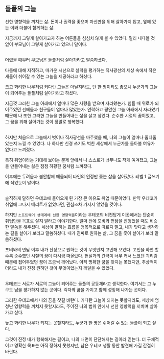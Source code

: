 
## 들풀의 그늘
선한 영향력을 끼치는 삶.
돈이나 권력을 좇으며 자신만을 위해 살아가지 않고, 옆에 있는 이와 더불어 함께하는 삶.

지금까지 그렇게 살아가고자 하는 어른들을 심심치 않게 볼 수 있었다. 멀리 내다볼 것 없이 부모님이 그렇게 살아가고 있으니 말이다.
<br>
<br>

어렸을 때부터 부모님은 들풀처럼 살아가라고 말씀하셨다.

다름에 대해 지적하고, 따가운 시선으로 실력을 평가하는 직사광선의 세상 속에서 
작은 새들이 쉬어갈 수 있는 그늘을 제공하라고 하셨다.

크고 화려한 나무처럼 커다란 그늘은 아닐지라도,
단 한 명이라도 좋으니 누군가의 그늘이 되어주는 들풀처럼 살아가라고 하셨다.

지금껏 그러한 그늘 아래에서 얼마나 많은 사랑을 받으며 자라왔는가. 힘들 때 위로가 되어주었던 선배들과 친구들이 얼마나 많았는가. 안락하고 평안한 그늘 아래에서 자라왔기 때문에 나 또한 그러한 그늘을 만들어내는 삶을 살고 싶었다. 순수한 시절의 꿈이었고, 그 꿈을 위해 살아가는 것이 정말로 행복했다.
<br>
<br>

하지만 처음으로 그늘에서 벗어나 직사광선을 마주했을 때, 나의 그늘이 얼마나 좁디좁았는지 느낄 수 있었다.
나 하나만 신경 쓰기도 벅찬 세상에서 누군가를 돌아볼 여유가 없다고 느껴졌다.

특히 취업이라는 거대해 보이는 문제 앞에서 나 스스로가 너무나도 작게 여겨졌고,
그늘을 만들어내는 삶은 점점 허황한 꿈처럼 느껴졌다.

이후에는 두려움과 불안함에 매몰되어 타인의 인정만 좇는 삶을 살아갔다. 레벨 1 글쓰기에 적었듯이 말이다.
<br>
<br>

솔직하게 말하면 우테코에 들어오게 된 가장 큰 이유도 취업 때문이었다.
만약 우테코가 취업에 그다지 메리트가 없었다면, 관심조차 가지지 않았을 것이다.

하지만 `소프트웨어 생태계에 선한 영향력을`이라는 우테코의 비전답게 이곳에서는 단순히 취업만을 목표로 살지 말라고 이야기한다. 얼마 전에 포비와 면담을 진행했을 때도 비슷한 말씀을 해주셨다. 세상이 말하는 흐름을 맹목적으로 따르지 말고, 내가 맞다고 생각하는 길을 살아가 보라고 말씀하셨다. 내가 진짜로 원하는 삶, 그 꿈을 좇아 살아가 보라 말씀하셨다.

포비와의 면담 이후 내가 진정으로 원하는 것이 무엇인지 고민해 보았다. 고민을 하면 할수록 순수했던 시절의 꿈이 다시금 떠올랐다. 현실과의 간극이 너무 커서 느꼈던 괴리감 때문에 접어두었던 꿈이 조금씩 깨어났다. 아직 명확한 꿈을 찾지는 못했지만, 추상적이더라도 내가 진정 원하던 것이 무엇이었는지 깨달을 수 있었다.
<br><br>

우테코는 서로가 서로의 그늘이 되어주는 들풀의 공동체라고 생각한다. 여기서는 그 누구도 남을 평가하지 않는 곳이다. 각자의 꿈을 가지고 함께 성장해 나가는 곳이다.

그러한 우테코에서 나의 꿈을 찾길 바란다.
커다란 그늘이 되지는 못할지라도, 세상에 엄청난 영향력을 끼치지 못할지라도,
주어진 나의 범위 안에서 선한 영향력을 끼치며 살아가고 싶다.

높고 화려한 나무가 되지는 못할지라도, 누군가 한 명은 쉬어갈 수 있는 들풀이 되고 싶다.

그것이 진정 내가 행복해지는 길이고, 나의 내면이 단단해지는 길이라 믿는다.
더 구체적이고 명확한 목표는 아직 정하지 못했지만, 남은 우테코 생활 동안 발견해 가길 간절히 바란다.
